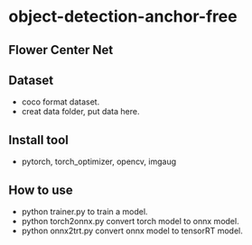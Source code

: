 # object-detection-anchor-free
## Flower Center Net
## Dataset
* coco format dataset.
* creat data folder, put data here.

## Install tool
* pytorch, torch_optimizer, opencv, imgaug

## How to use
* python trainer.py to train a model.
* python torch2onnx.py convert torch model to onnx model.
* python onnx2trt.py convert onnx model to tensorRT model.
